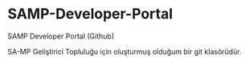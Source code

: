 # SAMP-Developer-Portal
SAMP Developer Portal (Github)


SA-MP Geliştirici Topluluğu için oluşturmuş olduğum bir git klasörüdür.
